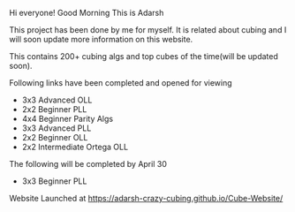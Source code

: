Hi everyone! Good Morning
This is Adarsh

This project has been done by me for myself. It is related about cubing and I will soon update more information on this website.

This contains 200+ cubing algs and top cubes of the time(will be updated soon).

Following links have been completed and opened for viewing

* 3x3 Advanced OLL 
* 2x2 Beginner PLL
* 4x4 Beginner Parity Algs
* 3x3 Advanced PLL
* 2x2 Beginner OLL
* 2x2 Intermediate Ortega OLL

The following will be completed by April 30

* 3x3 Beginner PLL

Website Launched at https://adarsh-crazy-cubing.github.io/Cube-Website/

